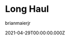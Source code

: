 ---
title: Long Haul
github: https://github.com/brianmaierjr/long-haul
demo: https://long-haul.netlify.app/
license: MIT
author: brianmaierjr
author_link: ''
author_twitter: ''
date: 2021-04-29T00:00:00.000Z
ssg:
  - Jekyll
cms: null
css: null
archetype:
  - Blog
description: A minimal, type-focused Jekyll theme.
draft: false
publish_date: '2014-12-14T08:41:52Z'
update_date: '2021-12-01T03:19:37Z'
github_star: 582
github_fork: 673
---